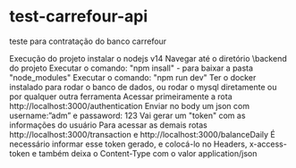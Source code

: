 # test-carrefour-api
teste para contratação do banco carrefour

Execução do projeto
instalar o nodejs v14
Navegar até o diretório \backend do projeto
Executar o comando: "npm insall" - para baixar a pasta "node_modules"
Executar o comando: "npm run dev"
Ter o docker instalado para rodar o banco de dados, ou rodar o mysql diretamente ou por qualquer outra ferramenta
Acessar primeiramente a rota http://localhost:3000/authentication 
Enviar no body um json com username:”adm” e passaword: 123
Vai gerar um "token" com as informações do usuário
Para acessar as demais rotas http://localhost:3000/transaction e http://localhost:3000/balanceDaily 
É necessário informar esse token gerado, e colocá-lo no Headers, x-access-token e também deixa o Content-Type com o valor application/json
